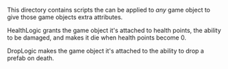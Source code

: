 This directory contains scripts the can be applied to *any* game object to give those game objects extra attributes.

HealthLogic grants the game object it's attached to health points, the ability to be damaged, and makes it die when health points become 0.

DropLogic makes the game object it's attached to the ability to drop a prefab on death.
